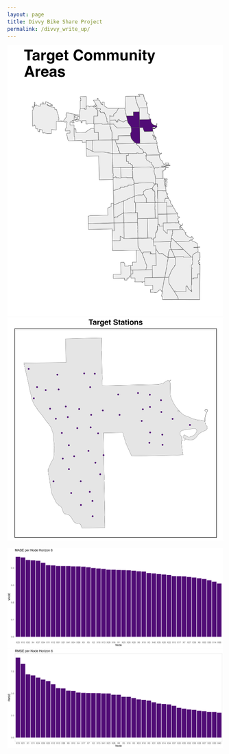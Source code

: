 ```yaml
---
layout: page
title: Divvy Bike Share Project
permalink: /divvy_write_up/
---
```


![Alt text for the image](/images/target_community_areas.png)
![Alt text for the image](/images/target_stations.png)



![Alt text for the image](/images/mase_per_node.png)
![Alt text for the image](/images/rmse_per_node.png)

